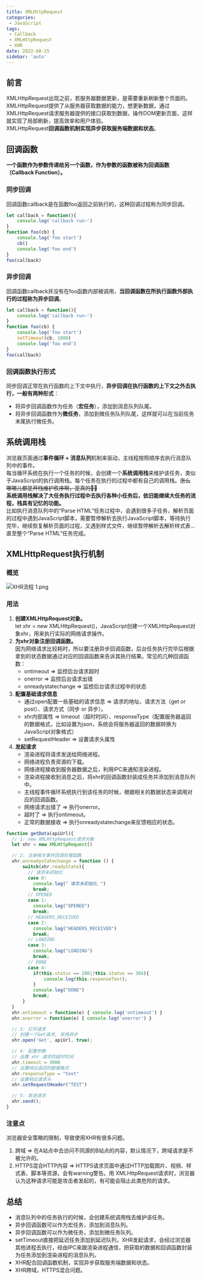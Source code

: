 ```yaml
---
title: XMLHttpRequest
categories:
 - JavaScript
tags:
 - Callback
 - XMLHttpRequest
 - XHR
date: 2022-08-25
sidebar: 'auto'
---
```


## 前言
XMLHttpRequest出现之前，若服务器数据更新，是需要重新刷新整个页面的。<br/>
XMLHttpRequest提供了从服务器获取数据的能力，想更新数据，通过XMLHttpRequest请求服务器提供的接口获取到数据，操作DOM更新页面，这样就实现了局部刷新，提高效率和用户体验。<br/>
XMLHttpRequest**回调函数机制实现异步获取服务端数据和状态**。

## 回调函数
**一个函数作为参数传递给另一个函数，作为参数的函数被称为回调函数（Callback Function）。**
### 同步回调
回调函数callback是在函数foo返回之前执行的，这种回调过程称为同步回调。
```js
let callback = function(){
    console.log('callback run~')
}
function foo(cb) {
    console.log('foo start')
    cb()
    console.log('foo end')
}
foo(callback)
```
### 异步回调
回调函数callback并没有在foo函数内部被调用，**当回调函数在所执行函数外部执行的过程称为异步回调**。
```js
let callback = function(){
    console.log('callback run~')
}
function foo(cb) {
    console.log('foo start')
    setTimeout(cb, 1000)
    console.log('foo end')
}
foo(callback)
```
### 回调函数执行形式
同步回调正常在执行函数的上下文中执行，**异步回调在执行函数的上下文之外去执行，一般有两种形式**：
* 将异步回调函数作为任务（**宏任务**），添加到消息队列队尾。
* 将异步回调函数作为**微任务**，添加到微任务队列队尾，这样就可以在当前任务末尾执行微任务。

## 系统调用栈
浏览器页面通过**事件循环 + 消息队列**机制来驱动，主线程按照顺序去执行消息队列中的事件。<br/>
每当循环系统在执行一个任务的时候，会创建一个**系统调用栈**来维护该任务，类似于JavaScript的执行调用栈。每个任务在执行的过程中都有自己的调用栈。~~怎么哪哪儿都是开栈维护秩序啊，是真的🐂🍺~~<br/>
**系统调用栈解决了大任务执行过程中去执行各种小任务后，依旧能继续大任务的流程，栈具有记忆的功能。**<br/>
比如执行消息队列中的“Parse HTML”任务过程中，会遇到很多子任务，解析页面的过程中遇到JavaScript脚本，需要暂停解析去执行JavaScript脚本，等待执行完毕，继续恢复解析页面的过程，又遇到样式文件，继续暂停解析去解析样式表...直至整个“Parse HTML”任务完成。<br/>



## XMLHttpRequest执行机制
### 概览
![XHR流程 _1_.png](https://s2.loli.net/2022/08/25/dCtOmNeyA7GxTap.png)
### 用法
1. **创建XMLHttpRequest对象。**<br/>
  let xhr = new XMLHttpRequest()，JavaScript创建一个XMLHttpRequest对象xhr，用来执行实际的网络请求操作。
2. **为xhr对象注册回调函数。**<br/>
   因为网络请求比较耗时，所以要注册异步回调函数，后台任务执行完毕后根据拿到的状态数据通过对应的回调函数来告诉其执行结果。常见的几种回调函数：
   * ontimeout => 监控后台请求超时
   * onerror => 监控后台请求出错
   * onreadystatechange => 监控后台请求过程中的状态
3. **配置基础请求信息**
   * 通过open配置一些基础的请求信息 => 请求的地址、请求方法（get or post）、请求方式（同步 or 异步）。
   * xhr内部属性 => timeout（超时时间）、responseType（配置服务器返回的数据格式，比如设置为json，系统会将服务器返回的数据转换为JavaScript对象格式）
   * setRequestHeader => 设置请求头属性
4. **发起请求**
   * 渲染进程将请求发送给网络进程。
   * 网络进程负责资源的下载。
   * 网络进程接收到服务器数据之后，利用IPC来通知渲染进程。
   * 渲染进程接收到消息之后，将xhr的回调函数封装成任务并添加到消息队列中。
   * 主线程事件循环系统执行到该任务的时候，根据相关的数据状态来调用对应的回调函数。
   * 网络请求出错了 => 执行onerror。
   * 超时了 => 执行ontimeout。
   * 正常的数据接收 => 执行onreadystatechange来反馈相应的状态。
```js
function getData(apiUrl){
  // 1: new XMLHttpRequest请求对象
  let xhr = new XMLHttpRequest()

  // 2: 注册相关事件回调处理函数 
  xhr.onreadystatechange = function () {
      switch(xhr.readyState){
        // 请求未初始化
        case 0: 
          console.log(" 请求未初始化 ")
          break;
        // OPENED
        case 1:
          console.log("OPENED")
          break;
        // HEADERS_RECEIVED
        case 2:
          console.log("HEADERS_RECEIVED")
          break;
        // LOADING  
        case 3:
          console.log("LOADING")
          break;
        // DONE
        case 4:
          if(this.status == 200||this.status == 304){
              console.log(this.responseText);
          }
          console.log("DONE")
          break;
      }
  }
  xhr.ontimeout = function(e) { console.log('ontimeout') }
  xhr.onerror = function(e) { console.log('onerror') }

  // 3: 打开请求
  // 创建一个Get请求, 采用异步
  xhr.open('Get', apiUrl, true);

  // 4: 配置参数
  // 设置 xhr 请求的超时时间
  xhr.timeout = 3000 
  // 设置响应返回的数据格式
  xhr.responseType = "text" 
  // 设置响应请求头
  xhr.setRequestHeader("TEST")

  // 5: 发送请求
  xhr.send();
}
```
### 注意点
浏览器安全策略的限制，导致使用XHR有很多问题。
1. 跨域 => 在A站点中去访问不同源的B站点的内容，默认情况下，跨域请求是不被允许的。
2. HTTPS混合HTTP内容 => HTTPS请求页面中通过HTTP加载图片、视频、样式表、脚本等资源，会有warning警告。用 XMLHttpRequest请求时，浏览器认为这种请求可能是攻击者发起的，有可能会阻止此类危险的请求。

## 总结
* 消息队列中的任务执行的时候，会创建系统调用栈去维护该任务。
* 异步回调函数可以作为宏任务，添加到消息队列。
* 异步回调函数可以作为微任务，添加到微任务队列。
* setTimeout直接把延迟任务添加到延迟队列，XHR发起请求，会经过浏览器其他进程去执行，经由IPC来跟渲染进程通信，把获取的数据和回调函数封装为任务添加到渲染进程的消息队列。
* XHR配合回调函数机制，实现异步获取服务端数据和状态。
* XHR跨域，HTTPS混合问题。
